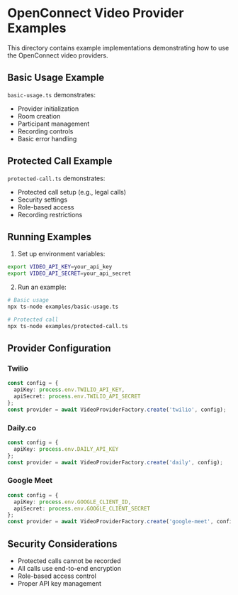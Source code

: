 # OpenConnect Video Provider Examples

This directory contains example implementations demonstrating how to use the OpenConnect video providers.

## Basic Usage Example
`basic-usage.ts` demonstrates:
- Provider initialization
- Room creation
- Participant management
- Recording controls
- Basic error handling

## Protected Call Example
`protected-call.ts` demonstrates:
- Protected call setup (e.g., legal calls)
- Security settings
- Role-based access
- Recording restrictions

## Running Examples

1. Set up environment variables:
```bash
export VIDEO_API_KEY=your_api_key
export VIDEO_API_SECRET=your_api_secret
```

2. Run an example:
```bash
# Basic usage
npx ts-node examples/basic-usage.ts

# Protected call
npx ts-node examples/protected-call.ts
```

## Provider Configuration

### Twilio
```typescript
const config = {
  apiKey: process.env.TWILIO_API_KEY,
  apiSecret: process.env.TWILIO_API_SECRET
};
const provider = await VideoProviderFactory.create('twilio', config);
```

### Daily.co
```typescript
const config = {
  apiKey: process.env.DAILY_API_KEY
};
const provider = await VideoProviderFactory.create('daily', config);
```

### Google Meet
```typescript
const config = {
  apiKey: process.env.GOOGLE_CLIENT_ID,
  apiSecret: process.env.GOOGLE_CLIENT_SECRET
};
const provider = await VideoProviderFactory.create('google-meet', config);
```

## Security Considerations
- Protected calls cannot be recorded
- All calls use end-to-end encryption
- Role-based access control
- Proper API key management

